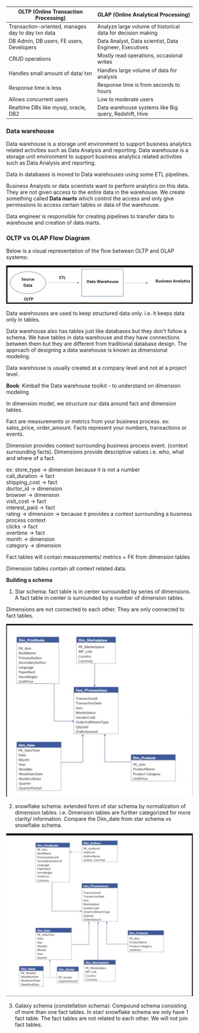 | OLTP (Online Transaction Processing) | OLAP (Online Analytical Processing) |
|--------------------------------------|--------------------------------------|
| Transaction-oriented, manages day to day txn data                | Analyze large volume of historical data for decision making                   |
| DB Admin, DB users, FE users, Developers          | Data Analyst, Data scientist, Data Engineer, Executives                               |
| CRUD operations                              | Mostly read operations, occasional writes                             |
| Handles small amount of data/ txn                                | Handles large volume of data for analysis                              |
| Response time is less                            | Response time is from seconds to hours                                |
| Allows concurrent users                          | Low to moderate users                        |
| Realtime DBs like mysql, oracle, DB2      | Data warehouse systems like Big query, Redshift, Hive

### Data warehouse

Data warehouse is a storage unit environment to support business analytics related activities such as Data Analysis and reporting. Data warehouse is a storage unit environment to support business analytics related activities such as Data Analysis and reporting.

Data in databases is moved to Data warehouses using some ETL pipelines.

Business Analysts or data scientists want to perform analytics on this data. They are not given access to the entire data in the warehouse. We create something called **Data marts** which control the access and only give permissions to access certain tables or data of the warehouse.

Data engineer is responsible for creating pipelines to transfer data to warehouse and creation of data marts.

### OLTP vs OLAP Flow Diagram

Below is a visual representation of the flow between OLTP and OLAP systems:

![OLTP vs OLAP Flow Diagram](images/oltp_olap_flow_diagram.png)

Data warehouses are used to keep structured data only. i.e. it keeps data only in tables.

Data warehouse also has tables just like databases but they don't follow a schema. We have tables in data warehouse and they have connections between them but they are different from traditional database design.
The approach of designing a data warehouse is known as dimensional modeling.

Data warehouse is usually created at a company level and not at a project level.

**Book**: Kimball the Data warehouse toolkit - to understand on dimension modeling

In dimension model, we structure our data around fact and dimension tables.

Fact are measurements or metrics from your business process. ex: sales_price, order_amount. Facts represent your numbers, transactions or events.

Dimension provides context surrounding business process event. (context surrounding facts). Dimensions provide descriptive values i.e. who, what and where of a fact.

ex: store_type -> dimension because it is not a number  
call_duration -> fact  
shipping_cost -> fact  
doctor_id -> dimension  
browser -> dimension  
visit_cost -> fact  
interest_paid -> fact  
rating -> dimension -> because it provides a context surrounding a   business process context  
clicks -> fact  
overtime -> fact  
month -> dimension  
category -> dimension

Fact tables will contain measurements/ metrics + FK from dimension tables

Dimension tables contain all context related data.

**Building a schema**

1. Star schema: fact table is in center surrounded by series of dimensions. A fact table in center is surrounded by a number of dimension tables.

Dimensions are not connected to each other. They are only connected to fact tables.

![Fact and dimension star schema representation](images/fact_dimension.png)

2. snowflake schema: extended form of star schema by normalization of dimension tables. i.e. Dimension tables are further categorized for more clarity/ information. Compare the Dim_date from star schema vs snowflake schema.

![Snowflake schema representation](images/snowflake_schema.png)

3. Galaxy schema (constellation schema): Compound schema consisting of more than one fact tables. In star/ snowflake schema we only have 1 fact table. The fact tables are not related to each other. We will not join fact tables.



